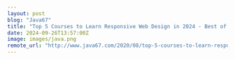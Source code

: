 ```yaml
---
layout: post
blog: "Java67"
title: "Top 5 Courses to Learn Responsive Web Design in 2024 - Best of Lot"
date: 2024-09-26T13:57:00Z
image: images/java.png
remote_url: "http://www.java67.com/2020/08/top-5-courses-to-learn-responsive-web-design-best.html"
---
```

